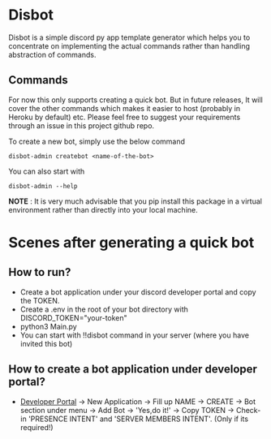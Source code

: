 # Disbot

Disbot is a simple discord py app template generator which helps you to concentrate on implementing the actual commands rather than handling abstraction of commands.

## Commands

For now this only supports creating a quick bot. But in future releases, It will cover the other commands which makes it easier to host (probably in Heroku by default) etc. Please feel free to suggest your requirements through an issue in this project github repo.

To create a new bot, simply use the below command
```
disbot-admin createbot <name-of-the-bot>
```

You can also start with 
```
disbot-admin --help
```

**NOTE** : It is very much advisable that you pip install this package in a virtual environment rather than directly into your local machine.



# Scenes after generating a quick bot

## How to run?

- Create a bot application under your discord developer portal and copy the TOKEN.
- Create a .env in the root of your bot directory with DISCORD_TOKEN="your-token"
- python3 Main.py
- You can start with !!disbot command in your server (where you have invited this bot)


## How to create a bot application under developer portal?

- [Developer Portal](https://discord.com/developers/applications) -> New Application -> Fill up NAME -> CREATE -> Bot section under menu -> Add Bot -> 'Yes,do it!' -> Copy TOKEN -> Check-in 'PRESENCE INTENT' and 'SERVER MEMBERS INTENT'. (Only if its required!)